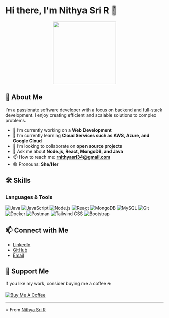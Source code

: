 # Hi there, I'm Nithya Sri R 👋


<div align="center">
  <img src="https://media.giphy.com/media/M9gbBd9nbDrOTu1Mqx/giphy.gif" width="200"/>
</div>

## 🚀 About Me

I'm a passionate software developer with a focus on backend and full-stack development. I enjoy creating efficient and scalable solutions to complex problems.

- 🔭 I’m currently working on a **Web Development**
- 🌱 I’m currently learning **Cloud Services such as AWS, Azure, and Google Cloud**
- 👯 I’m looking to collaborate on **open source projects**
- 💬 Ask me about **Node.js, React, MongoDB, and Java**
- 📫 How to reach me: **rnithyasri34@gmail.com**
- 😄 Pronouns: **She/Her**

## 🛠 Skills

### Languages & Tools

![Java](https://img.shields.io/badge/Java-ED8B00?style=for-the-badge&logo=java&logoColor=white)
![JavaScript](https://img.shields.io/badge/JavaScript-323330?style=for-the-badge&logo=javascript&logoColor=F7DF1E)
![Node.js](https://img.shields.io/badge/Node.js-43853D?style=for-the-badge&logo=node-dot-js&logoColor=white)
![React](https://img.shields.io/badge/React-20232A?style=for-the-badge&logo=react&logoColor=61DAFB)
![MongoDB](https://img.shields.io/badge/MongoDB-4EA94B?style=for-the-badge&logo=mongodb&logoColor=white)
![MySQL](https://img.shields.io/badge/MySQL-00000F?style=for-the-badge&logo=mysql&logoColor=white)
![Git](https://img.shields.io/badge/Git-F05032?style=for-the-badge&logo=git&logoColor=white)
![Docker](https://img.shields.io/badge/Docker-2496ED?style=for-the-badge&logo=docker&logoColor=white)
![Postman](https://img.shields.io/badge/Postman-FF6C37?style=for-the-badge&logo=postman&logoColor=white)
![Tailwind CSS](https://img.shields.io/badge/Tailwind_CSS-38B2AC?style=for-the-badge&logo=tailwind-css&logoColor=white)
![Bootstrap](https://img.shields.io/badge/Bootstrap-563D7C?style=for-the-badge&logo=bootstrap&logoColor=white)


## 📫 Connect with Me

- [LinkedIn](https://www.linkedin.com/in/nithya-sri-r/)
- [GitHub](https://github.com/Nithya-sri-R)
- [Email](mailto:rnithyasri34@gmail.com)

## 🤝 Support Me

If you like my work, consider buying me a coffee ☕

[![Buy Me A Coffee](https://www.buymeacoffee.com/assets/img/custom_images/yellow_img.png)](https://buymeacoffee.com/)

---

⭐️ From [Nithya Sri R](https://github.com/Nithya-sri-R)


